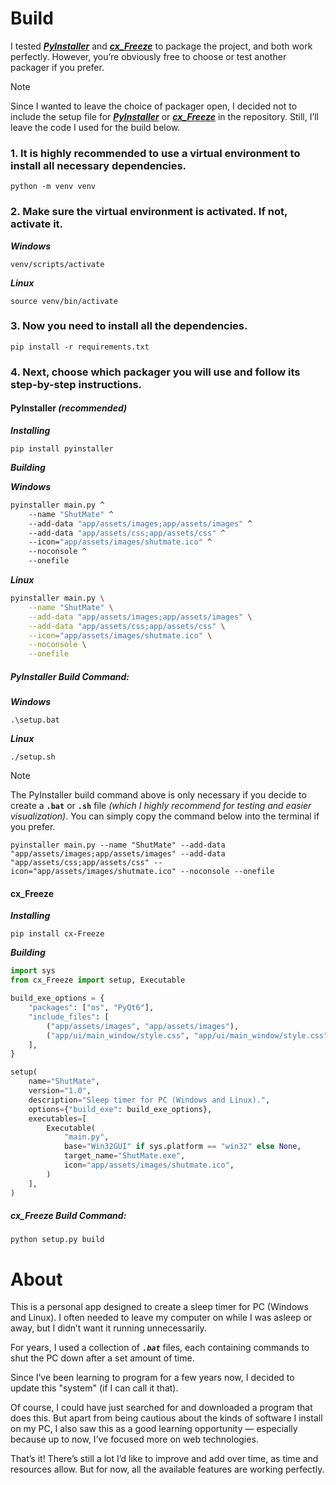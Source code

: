 # Build

I tested [_**PyInstaller**_](https://github.com/pyinstaller/pyinstaller) and [_**cx_Freeze**_](https://github.com/marcelotduarte/cx_Freeze) to package the project, and both work perfectly. However, you’re obviously free to choose or test another packager if you prefer.

> [!NOTE]
> Since I wanted to leave the choice of packager open, I decided not to include the setup file for [_**PyInstaller**_](https://github.com/pyinstaller/pyinstaller) or [_**cx_Freeze**_](https://github.com/marcelotduarte/cx_Freeze) in the repository. Still, I’ll leave the code I used for the build below.

### 1. It is highly recommended to use a virtual environment to install all necessary dependencies.

```
python -m venv venv
```

### 2. Make sure the virtual environment is activated. If not, activate it.

_**Windows**_

```
venv/scripts/activate
```

_**Linux**_

```
source venv/bin/activate
```

### 3. Now you need to install all the dependencies.

```
pip install -r requirements.txt
```

### 4. Next, choose which packager you will use and follow its step-by-step instructions.

#### PyInstaller _(recommended)_

_**Installing**_

```
pip install pyinstaller
```

_**Building**_

_**Windows**_

```bat
pyinstaller main.py ^
    --name "ShutMate" ^
    --add-data "app/assets/images;app/assets/images" ^
    --add-data "app/assets/css;app/assets/css" ^
    --icon="app/assets/images/shutmate.ico" ^
    --noconsole ^
    --onefile
```

_**Linux**_

```sh
pyinstaller main.py \
    --name "ShutMate" \
    --add-data "app/assets/images;app/assets/images" \
    --add-data "app/assets/css;app/assets/css" \
    --icon="app/assets/images/shutmate.ico" \
    --noconsole \
    --onefile
```

##### PyInstaller Build Command:

_**Windows**_

```
.\setup.bat
```

_**Linux**_

```
./setup.sh
```

> [!NOTE]
> The PyInstaller build command above is only necessary if you decide to create a **`.bat`** or **`.sh`** file _(which I highly recommend for testing and easier visualization)_. You can simply copy the command below into the terminal if you prefer.

```
pyinstaller main.py --name "ShutMate" --add-data "app/assets/images;app/assets/images" --add-data "app/assets/css;app/assets/css" --icon="app/assets/images/shutmate.ico" --noconsole --onefile
```

#### cx_Freeze

_**Installing**_

```
pip install cx-Freeze
```

_**Building**_

```python
import sys
from cx_Freeze import setup, Executable

build_exe_options = {
    "packages": ["os", "PyQt6"],
    "include_files": [
        ("app/assets/images", "app/assets/images"),
        ("app/ui/main_window/style.css", "app/ui/main_window/style.css"),
    ],
}

setup(
    name="ShutMate",
    version="1.0",
    description="Sleep timer for PC (Windows and Linux).",
    options={"build_exe": build_exe_options},
    executables=[
        Executable(
            "main.py",
            base="Win32GUI" if sys.platform == "win32" else None,
            target_name="ShutMate.exe",
            icon="app/assets/images/shutmate.ico",
        )
    ],
)
```

##### cx_Freeze Build Command:

```
python setup.py build
```

###

# About

This is a personal app designed to create a sleep timer for PC (Windows and Linux). I often needed to leave my computer on while I was asleep or away, but I didn’t want it running unnecessarily.

For years, I used a collection of _**`.bat`**_ files, each containing commands to shut the PC down after a set amount of time.

Since I’ve been learning to program for a few years now, I decided to update this "system" (if I can call it that).

Of course, I could have just searched for and downloaded a program that does this. But apart from being cautious about the kinds of software I install on my PC, I also saw this as a good learning opportunity — especially because up to now, I’ve focused more on web technologies.

That’s it! There’s still a lot I’d like to improve and add over time, as time and resources allow. But for now, all the available features are working perfectly.
